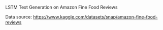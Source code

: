 LSTM Text Generation on Amazon Fine Food Reviews

Data source: https://www.kaggle.com/datasets/snap/amazon-fine-food-reviews
